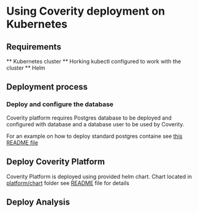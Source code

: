 # Using Coverity deployment on Kubernetes

## Requirements

** Kubernetes cluster
** Horking kubectl configured to work with the cluster
** Helm

## Deployment process

### Deploy and configure the database

Coverity platform requires Postgres database to be deployed and configured with database and a database user to be used by Coverity.

For an example on how to deploy standard postgres containe see [this README file](postgres/README.md)

## Deploy Coverity Platform

Coverity Platform is deployed using provided helm chart. Chart located in [platform/chart](platform/chart) folder
see [README](platform/README.md)  file for details

## Deploy Analysis 
